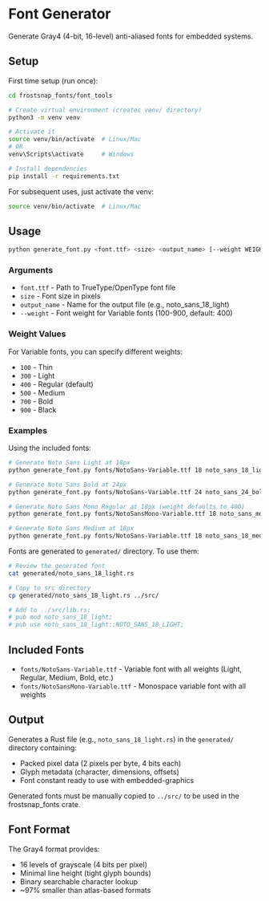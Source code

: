 # Font Generator

Generate Gray4 (4-bit, 16-level) anti-aliased fonts for embedded systems.

## Setup

First time setup (run once):

```bash
cd frostsnap_fonts/font_tools

# Create virtual environment (creates venv/ directory)
python3 -m venv venv

# Activate it
source venv/bin/activate  # Linux/Mac
# OR
venv\Scripts\activate     # Windows

# Install dependencies
pip install -r requirements.txt
```

For subsequent uses, just activate the venv:
```bash
source venv/bin/activate  # Linux/Mac
```

## Usage

```bash
python generate_font.py <font.ttf> <size> <output_name> [--weight WEIGHT]
```

### Arguments

- `font.ttf` - Path to TrueType/OpenType font file
- `size` - Font size in pixels
- `output_name` - Name for the output file (e.g., noto_sans_18_light)
- `--weight` - Font weight for Variable fonts (100-900, default: 400)

### Weight Values

For Variable fonts, you can specify different weights:
- `100` - Thin
- `300` - Light
- `400` - Regular (default)
- `500` - Medium
- `700` - Bold
- `900` - Black

### Examples

Using the included fonts:

```bash
# Generate Noto Sans Light at 18px
python generate_font.py fonts/NotoSans-Variable.ttf 18 noto_sans_18_light --weight 300

# Generate Noto Sans Bold at 24px
python generate_font.py fonts/NotoSans-Variable.ttf 24 noto_sans_24_bold --weight 700

# Generate Noto Sans Mono Regular at 18px (weight defaults to 400)
python generate_font.py fonts/NotoSansMono-Variable.ttf 18 noto_sans_mono_18_regular

# Generate Noto Sans Medium at 18px
python generate_font.py fonts/NotoSans-Variable.ttf 18 noto_sans_18_medium --weight 500
```

Fonts are generated to `generated/` directory. To use them:

```bash
# Review the generated font
cat generated/noto_sans_18_light.rs

# Copy to src directory
cp generated/noto_sans_18_light.rs ../src/

# Add to ../src/lib.rs:
# pub mod noto_sans_18_light;
# pub use noto_sans_18_light::NOTO_SANS_18_LIGHT;
```

## Included Fonts

- `fonts/NotoSans-Variable.ttf` - Variable font with all weights (Light, Regular, Medium, Bold, etc.)
- `fonts/NotoSansMono-Variable.ttf` - Monospace variable font with all weights

## Output

Generates a Rust file (e.g., `noto_sans_18_light.rs`) in the `generated/` directory containing:
- Packed pixel data (2 pixels per byte, 4 bits each)
- Glyph metadata (character, dimensions, offsets)
- Font constant ready to use with embedded-graphics

Generated fonts must be manually copied to `../src/` to be used in the frostsnap_fonts crate.

## Font Format

The Gray4 format provides:
- 16 levels of grayscale (4 bits per pixel)
- Minimal line height (tight glyph bounds)
- Binary searchable character lookup
- ~97% smaller than atlas-based formats
